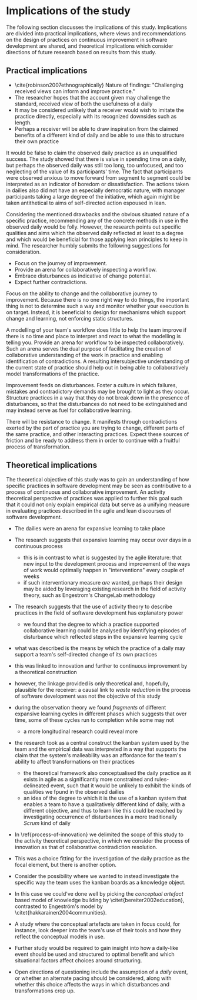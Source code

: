 
# Implications of the study

The following section discusses the implications of this study. Implications are divided into practical implications, where views and recommendations on the design of practices on continuous improvement in software development are shared, and theoretical implications which consider directions of future research based on results from this study.

## Practical implications

- \cite{robinson2007ethnographically} Nature of findings: "Challenging received views can inform and improve practice."
- The researcher hopes that the account given may challenge the standard, received view of both the usefulness of a daily
- It may be considered unlikely that a receiver would wish to imitate the practice directly, especially with its recognized downsides such as length.
- Perhaps a receiver will be able to draw inspiration from the claimed benefits of a different kind of daily and be able to use this to structure their own practice

It would be false to claim the observed daily practice as an unqualified success. The study showed that there is value in spending time on a daily, but perhaps the observed daily was still too long, too unfocused, and too neglecting of the value of its participants' time. The fact that participants were observed anxious to move forward from segment to segment could be interpreted as an indicator of boredom or dissatisfaction. The actions taken in dailies also did not have an especially democratic nature, with manager participants taking a large degree of the initiative, which again might be taken antithetical to aims of self-directed action espoused in lean.

Considering the mentioned drawbacks and the obvious situated nature of a specific practice, recommending any of the concrete methods in use in the observed daily would be folly. However, the research points out specific qualities and aims which the observed daily reflected at least to a degree and which would be beneficial for those applying lean principles to keep in mind. The researcher humbly submits the following suggestions for consideration.

- Focus on the journey of improvement.
- Provide an arena for collaboratively inspecting a workflow.
- Embrace disturbances as indicative of change potential.
- Expect further contradictions.

Focus on the ability to change and the collaborative journey to improvement. Because there is no one right way to do things, the important thing is not to determine such a way and monitor whether your execution is on target. Instead, it is beneficial to design for mechanisms which support change and learning, not enforcing static structures.

A modelling of your team's workflow does little to help the team improve if there is no time and place to interpret and react to what the modelling is telling you. Provide an arena for workflow to be inspected collaboratively. Such an arena serves the dual purpose of facilitating the creation of collaborative understanding of the work in practice and enabling identification of contradictions. A resulting intersubjective understanding of the current state of practice should help out in being able to collaboratively model transformations of the practice.

Improvement feeds on disturbances. Foster a culture in which failures, mistakes and contradictory demands may be brought to light as they occur. Structure practices in a way that they do not break down in the presence of disturbances, so that the disturbances do not need to be extinguished and may instead serve as fuel for collaborative learning.

There will be resistance to change. It manifests through contradictions exerted by the part of practice you are trying to change, different parts of the same practice, and other interacting practices. Expect these sources of friction and be ready to address them in order to continue with a fruitful process of transformation.

<!--

How could the observed daily be improved with these guidelines?

Can you provide examples of applying each of the bullet points?

-->

<!--

### The daily reflect's the team's understanding of the process of software development

### The daily reflects the activity system

In section \ref{segments-in-depth} we observed how the team carries out a daily. We had the chance to see the position the team takes on the boards and items therein. What the boards contain are tasks or work that is potentially but not necessary intended to be completed by the team in the future. Each item is therefore a description of work, but its setting in the context of the boards affords the team an understanding of *how* this work will be completed.

Equipped with this knowledge, we can make the claim that the boards are a description of the team's understanding of the *activity system* that the team is embedded within and the items are tokens for *networks of activities* that occur within the system. For instance, a developer and QA have entirely different interpretations of the actions that a specific item implies should be taken, but they are modelled by the same item moving through the system description nonetheless.

Taking this idea further, not only are the boards and their arrangement a reflection of the activity system, but *the daily itself* is such a reflection as well. This is because, as shown in section \ref{relation-between-daily-and-boards}, the structure of a daily is afforded by the structure of the boards. The arrangement of the boards gives rise to an agenda for the daily, and the agenda may correspondingly be modified by a change to the arrangement.

#### Discovering the best thing to do

*How does the daily practice reflect the activity system as understood by the team?*

A key question that the team attempts to answer by engaging in the daily is *what needs to be done today*. This can be seen in the team's stance on `INBOX`: does a new item change priorities as they were previously agreed to be? Are there new fires to be extinguished or can work proceed as planned?


### The daily can be used as a tool for continuous improvement {#daily-as-kaizen}

Taken another way, the daily is an event for the team to potentially *reflect at* the activity system. This means the team can take the opportunity to see whether the modelling makes sense for whatever is going on at a given moment. If tension between "reality" and what the modelling tells the team arises, corrections can be taken immediately. This is in contrast to the conception of a daily which was presented as an answer to **TRQ1**, where the opportunity for change presents itself outside the daily in intervention-based *retrospectives*.

### The practice of a daily can inform software development activities

The daily is a crisscross network of interdependencies to activities and thus practices of software development.

- how software is done is affected by the daily (because of the opportunity for creating new shared meanings for items)
- what is done is affected by the daily (because of the opportunity for changing priorities)
- we can change those practices by changing the modelling of the system and this can happen in the daily
-->

## Theoretical implications

The theoretical objective of this study was to gain an understanding of how specific practices in software development may be seen as contributive to a process of continuous and collaborative improvement. An activity theoretical perspective of practices was applied to further this goal such that it could not only explain empirical data but serve as a unifying measure in evaluating practices described in the agile and lean discourses of software development.


- The dailies were an arena for expansive learning to take place
- The research suggests that expansive learning may occur over days in a continuous process
  - this is in contrast to what is suggested by the agile literature: that new input to the development process and improvement of the ways of work would optimally happen in "interventions" every couple of weeks
  - if such interventionary measure *are* wanted, perhaps their design may be aided by leveraging existing research in the field of activity theory, such as Engestrom's ChangeLab methodology


- The research suggests that the use of activity theory to describe practices in the field of software development has explanatory power
  - we found that the degree to which a practice supported collaborative learning could be analysed by identifying episodes of disturbance which reflected steps in the expansive learning cycle

- what was described is the means by which the practice of a daily may support a team's self-directed change of its own practices
- this was linked to innovation and further to continuous improvement by a theoretical construction
- however, the linkage provided is only theoretical and, hopefully, plausible for the receiver: a causal link to *waste reduction* in the process of software development was not the objective of this study
- during the observation theory we found *fragments* of different expansive learning cycles in different phases which suggests that over time, some of these cycles run to completion while some may not
  - a more longitudinal research could reveal more
- the research took as a central construct the kanban system used by the team and the empirical data was interpreted in a way that supports the claim that the system's malleability was an affordance for the team's ability to affect transformations on their practices
  - the theoretical framework also conceptualised the daily practice as it exists in agile as a significantly more constrained and rules-delineated event, such that it would be unlikely to exhibit the kinds of qualities we fpund in the observed dailies
  - an idea of the degree to which it is the use of a kanban system that enables a team to have a qualitatively different kind of daily, with a different objective, and thus to learn like this could be reached by investigating occurrence of disturbances in a more traditionally *Scrum* kind of daily


- In \ref{process-of-innovation} we delimited the scope of this study to the activity theoretical perspective, in which we consider the process of innovation as that of collaborative contradiction resolution.
- This was a choice fitting for the investigation of the daily practice as the focal element, but there is another option.
- Consider the possibility where we wanted to instead investigate the specific way the team uses the kanban boards as a knowledge object.
- In this case we could've done well by picking the *conceptual artefact* based model of knowledge building by \citet{bereiter2002education}, contrasted to Engeström's model by \citet{hakkarainen2004communities}.
- A study where the conceptual artefacts are taken in focus could, for instance, look deeper into the team's use of their tools and how they reflect the conceptual models in use.

- Further study would be required to gain insight into how a daily-like event should be used and structured to optimal benefit and which situational factors affect choices around structuring.
- Open directions of questioning include the assumption of a *daily* event, or whether an alternate pacing should be considered, along with whether this choice affects the ways in which disturbances and transformations crop up.
